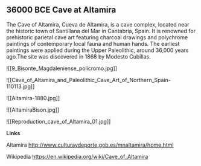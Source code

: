 ## 36000 BCE Cave at Altamira

The Cave of Altamira, Cueva de Altamira, is a cave complex, located near the historic town of Santillana del Mar in Cantabria, Spain. It is renowned for prehistoric parietal cave art featuring charcoal drawings and polychrome paintings of contemporary local fauna and human hands. The earliest paintings were applied during the Upper Paleolithic, around 36,000 years ago.The site was discovered in 1868 by Modesto Cubillas.

![[9_Bisonte_Magdaleniense_polícromo.jpg]]

![[Cave_of_Altamira_and_Paleolithic_Cave_Art_of_Northern_Spain-110113.jpg]]

![[Altamira-1880.jpg]]

![[AltamiraBison.jpg]]

![[Reproduction_cave_of_Altamira_01.jpg]]

**Links**

Altamira
http://www.culturaydeporte.gob.es/mnaltamira/home.html

Wikipedia
https://en.wikipedia.org/wiki/Cave_of_Altamira